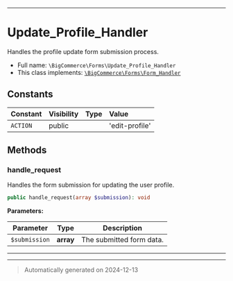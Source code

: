 ***

# Update_Profile_Handler

Handles the profile update form submission process.



* Full name: `\BigCommerce\Forms\Update_Profile_Handler`
* This class implements:
[`\BigCommerce\Forms\Form_Handler`](./classes/BigCommerce/Forms/Form_Handler.md)


## Constants

| Constant | Visibility | Type | Value |
|:---------|:-----------|:-----|:------|
|`ACTION`|public| |&#039;edit-profile&#039;|


## Methods


### handle_request

Handles the form submission for updating the user profile.

```php
public handle_request(array $submission): void
```








**Parameters:**

| Parameter | Type | Description |
|-----------|------|-------------|
| `$submission` | **array** | The submitted form data. |





***


***
> Automatically generated on 2024-12-13
